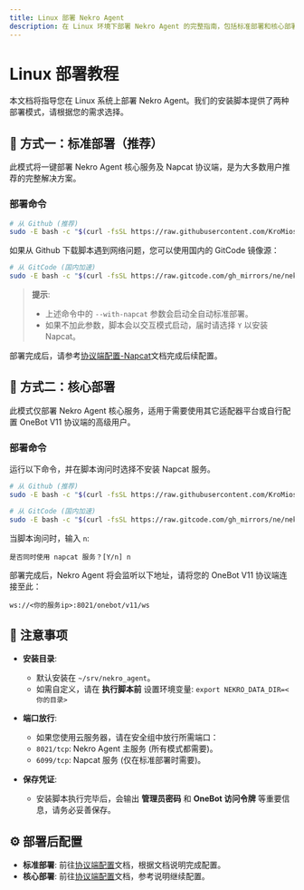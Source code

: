 ```yaml
---
title: Linux 部署 Nekro Agent
description: 在 Linux 环境下部署 Nekro Agent 的完整指南，包括标准部署和核心部署两种方式的详细步骤。
---
```


# Linux 部署教程

本文档将指导您在 Linux 系统上部署 Nekro Agent。我们的安装脚本提供了两种部署模式，请根据您的需求选择。

## 🚀 方式一：标准部署（推荐）

此模式将一键部署 Nekro Agent 核心服务及 Napcat 协议端，是为大多数用户推荐的完整解决方案。

### 部署命令

```bash
# 从 Github (推荐)
sudo -E bash -c "$(curl -fsSL https://raw.githubusercontent.com/KroMiose/nekro-agent/main/docker/install.sh)" - --with-napcat
```

如果从 Github 下载脚本遇到网络问题，您可以使用国内的 GitCode 镜像源：

```bash
# 从 GitCode (国内加速)
sudo -E bash -c "$(curl -fsSL https://raw.gitcode.com/gh_mirrors/ne/nekro-agent/raw/main/docker/install.sh)" - --with-napcat
```

> **提示**:
> - 上述命令中的 `--with-napcat` 参数会启动全自动标准部署。
> - 如果不加此参数，脚本会以交互模式启动，届时请选择 `Y` 以安装 Napcat。

部署完成后，请参考[协议端配置-Napcat](/docs/02_quick_start/config/protocol.html#napcat-集成部署-推荐)文档完成后续配置。

## 🚀 方式二：核心部署

此模式仅部署 Nekro Agent 核心服务，适用于需要使用其它适配器平台或自行配置 OneBot V11 协议端的高级用户。

### 部署命令

运行以下命令，并在脚本询问时选择不安装 Napcat 服务。

```bash
# 从 Github (推荐)
sudo -E bash -c "$(curl -fsSL https://raw.githubusercontent.com/KroMiose/nekro-agent/main/docker/install.sh)"
```

```bash
# 从 GitCode (国内加速)
sudo -E bash -c "$(curl -fsSL https://raw.gitcode.com/gh_mirrors/ne/nekro-agent/raw/main/docker/install.sh)"
```

当脚本询问时，输入 `n`:

```text
是否同时使用 napcat 服务？[Y/n] n
```

部署完成后，Nekro Agent 将会监听以下地址，请将您的 OneBot V11 协议端连接至此：

`ws://<你的服务ip>:8021/onebot/v11/ws`

## 📝 注意事项

- **安装目录**:
  - 默认安装在 `~/srv/nekro_agent`。
  - 如需自定义，请在 **执行脚本前** 设置环境变量: `export NEKRO_DATA_DIR=<你的目录>`

- **端口放行**:
  - 如果您使用云服务器，请在安全组中放行所需端口：
  - `8021/tcp`: Nekro Agent 主服务 (所有模式都需要)。
  - `6099/tcp`: Napcat 服务 (仅在标准部署时需要)。

- **保存凭证**:
  - 安装脚本执行完毕后，会输出 **管理员密码** 和 **OneBot 访问令牌** 等重要信息，请务必妥善保存。

## ⚙️ 部署后配置

- **标准部署**: 前往[协议端配置](/docs/02_quick_start/config/protocol.html#napcat-集成部署-推荐)文档，根据文档说明完成配置。
- **核心部署**: 前往[协议端配置](/docs/02_quick_start/config/protocol)文档，参考说明继续配置。
